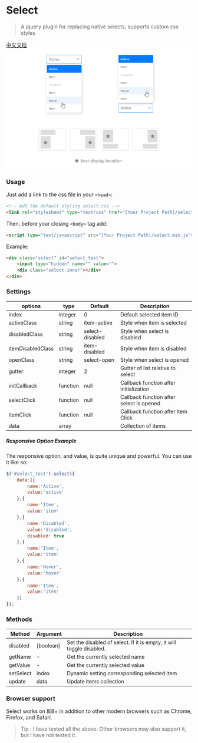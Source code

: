 # Select
> A jquery plugin for replacing native selects, supports custom css styles

[中文文档](https://github.com/shulkme/select/tree/master/zh "中文文档")
![demo preview](https://github.com/shulkme/select/blob/master/preview.png)

### Usage

Just add a link to the css file in your `<head>`:

```html
<!-- Add the default styling select.css -->
<link rel="stylesheet" type="text/css" href="[Your Project Path]/select.css"/>
```
Then, before your closing ```<body>``` tag add:

```html
<script type="text/javascript" src="[Your Project Path]/select.min.js"></script>
```

Example:

```html
<div class="select" id="select_test">
    <input type="hidden" name="" value="">
    <div class="select-inner"></div>
</div>
```
### Settings
| options    | type              | Default | Description   |
| ---------- | ----------------- | ---- | ------------ |
| index       | integer              | 0   | Default selected item ID |
| activeClass       | string              | item-active   | Style when item is selected |
| disabledClass       | string              | select-disabled   | Style when select is disabled |
| itemDisabledClass       | string              | item-disabled   | Style when item is disabled |
| openClass       | string              | select-open   | Style when select is opened |
| gutter       | integer              | 2   | Gutter of list relative to select |
| initCallback       | function              | null   | Callback function after initialization |
| selectClick       | function              | null   | Callback function after select is opened |
| itemClick       | function              | null   | Callback function after item Click |
| data       | array              |   | Collection of items |
##### Responsive Option Example
The responsive option, and value, is quite unique and powerful.
You can use it like so:

```javascript
$('#select_test').select({
	data:[{
		name:'Active',
		value:'active'
	},{
		name:'Item',
		value:'item'
	},{
		name:'Disabled',
		value:'disabled',
		disabled: true
	},{
		name:'Item',
		value:'item'
	},{
		name:'Hover',
		value:'hover'
	},{
		name:'Item',
		value:'item'
	}]
});
```
### Methods

| Method  |  Argument | Description  |
| ------------ | ------------ | ------------ |
| disabled  | [boolean]  | Set the disabled of select. If it is empty, it will toggle disabled.   |
|getName   | -  |  Get the currently selected name |
|getValue   | -  | Get the currently selected value   |
|setSelect   | index  |  Dynamic setting corresponding selected item   |
|update   | data  |Update items collection   |

### Browser support
Select works on IE8+ in addition to other modern browsers such as Chrome, Firefox, and Safari.
> Tip : I have tested all the above. Other browsers may also support it, but I have not tested it.
